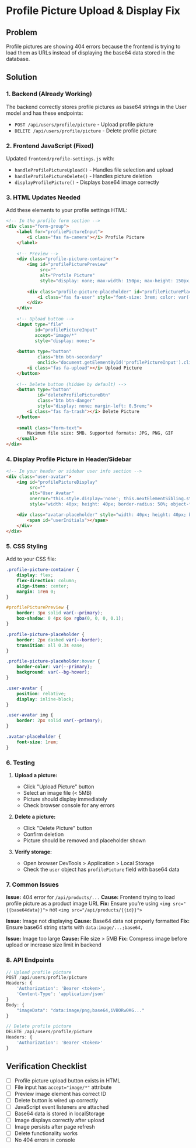 # Profile Picture Upload & Display Fix

## Problem
Profile pictures are showing 404 errors because the frontend is trying to load them as URLs instead of displaying the base64 data stored in the database.

## Solution

### 1. Backend (Already Working)
The backend correctly stores profile pictures as base64 strings in the User model and has these endpoints:
- `POST /api/users/profile/picture` - Upload profile picture
- `DELETE /api/users/profile/picture` - Delete profile picture

### 2. Frontend JavaScript (Fixed)
Updated `frontend/profile-settings.js` with:
- `handleProfilePictureUpload()` - Handles file selection and upload
- `handleProfilePictureDelete()` - Handles picture deletion
- `displayProfilePicture()` - Displays base64 image correctly

### 3. HTML Updates Needed

Add these elements to your profile settings HTML:

```html
<!-- In the profile form section -->
<div class="form-group">
    <label for="profilePictureInput">
        <i class="fas fa-camera"></i> Profile Picture
    </label>
    
    <!-- Preview -->
    <div class="profile-picture-container">
        <img id="profilePicturePreview" 
             src="" 
             alt="Profile Picture" 
             style="display: none; max-width: 150px; max-height: 150px; border-radius: 50%; object-fit: cover; margin-bottom: 1rem;">
        
        <div class="profile-picture-placeholder" id="profilePicturePlaceholder" style="width: 150px; height: 150px; border-radius: 50%; background: var(--bg-secondary); display: flex; align-items: center; justify-content: center; margin-bottom: 1rem;">
            <i class="fas fa-user" style="font-size: 3rem; color: var(--text-muted);"></i>
        </div>
    </div>
    
    <!-- Upload button -->
    <input type="file" 
           id="profilePictureInput" 
           accept="image/*" 
           style="display: none;">
    
    <button type="button" 
            class="btn btn-secondary" 
            onclick="document.getElementById('profilePictureInput').click()">
        <i class="fas fa-upload"></i> Upload Picture
    </button>
    
    <!-- Delete button (hidden by default) -->
    <button type="button" 
            id="deleteProfilePictureBtn" 
            class="btn btn-danger" 
            style="display: none; margin-left: 0.5rem;">
        <i class="fas fa-trash"></i> Delete Picture
    </button>
    
    <small class="form-text">
        Maximum file size: 5MB. Supported formats: JPG, PNG, GIF
    </small>
</div>
```

### 4. Display Profile Picture in Header/Sidebar

```html
<!-- In your header or sidebar user info section -->
<div class="user-avatar">
    <img id="profilePictureDisplay" 
         src="" 
         alt="User Avatar" 
         onerror="this.style.display='none'; this.nextElementSibling.style.display='flex';"
         style="width: 40px; height: 40px; border-radius: 50%; object-fit: cover;">
    
    <div class="avatar-placeholder" style="width: 40px; height: 40px; border-radius: 50%; background: var(--primary); color: white; display: none; align-items: center; justify-content: center; font-weight: bold;">
        <span id="userInitials"></span>
    </div>
</div>
```

### 5. CSS Styling

Add to your CSS file:

```css
.profile-picture-container {
    display: flex;
    flex-direction: column;
    align-items: center;
    margin: 1rem 0;
}

#profilePicturePreview {
    border: 3px solid var(--primary);
    box-shadow: 0 4px 6px rgba(0, 0, 0, 0.1);
}

.profile-picture-placeholder {
    border: 2px dashed var(--border);
    transition: all 0.3s ease;
}

.profile-picture-placeholder:hover {
    border-color: var(--primary);
    background: var(--bg-hover);
}

.user-avatar {
    position: relative;
    display: inline-block;
}

.user-avatar img {
    border: 2px solid var(--primary);
}

.avatar-placeholder {
    font-size: 1rem;
}
```

### 6. Testing

1. **Upload a picture:**
   - Click "Upload Picture" button
   - Select an image file (< 5MB)
   - Picture should display immediately
   - Check browser console for any errors

2. **Delete a picture:**
   - Click "Delete Picture" button
   - Confirm deletion
   - Picture should be removed and placeholder shown

3. **Verify storage:**
   - Open browser DevTools > Application > Local Storage
   - Check the `user` object has `profilePicture` field with base64 data

### 7. Common Issues

**Issue:** 404 error for `/api/products/...`
**Cause:** Frontend trying to load profile picture as a product image URL
**Fix:** Ensure you're using `<img src="{{base64data}}">` not `<img src="/api/products/{{id}}">`

**Issue:** Image not displaying
**Cause:** Base64 data not properly formatted
**Fix:** Ensure base64 string starts with `data:image/...;base64,`

**Issue:** Image too large
**Cause:** File size > 5MB
**Fix:** Compress image before upload or increase size limit in backend

### 8. API Endpoints

```javascript
// Upload profile picture
POST /api/users/profile/picture
Headers: {
    'Authorization': 'Bearer <token>',
    'Content-Type': 'application/json'
}
Body: {
    "imageData": "data:image/png;base64,iVBORw0KG..."
}

// Delete profile picture
DELETE /api/users/profile/picture
Headers: {
    'Authorization': 'Bearer <token>'
}
```

## Verification Checklist

- [ ] Profile picture upload button exists in HTML
- [ ] File input has `accept="image/*"` attribute
- [ ] Preview image element has correct ID
- [ ] Delete button is wired up correctly
- [ ] JavaScript event listeners are attached
- [ ] Base64 data is stored in localStorage
- [ ] Image displays correctly after upload
- [ ] Image persists after page refresh
- [ ] Delete functionality works
- [ ] No 404 errors in console
